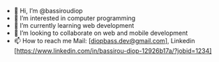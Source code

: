 - 👋 Hi, I’m @bassiroudiop
- 👀 I’m interested in computer programming
- 🌱 I’m currently learning web development
- 💞️ I’m looking to collaborate on web and mobile development
- 📫 How to reach me Mail: [diopbass.dev@gmail.com], Linkedin [https://www.linkedin.com/in/bassirou-diop-12926b17a/?jobid=1234]

<!---
bassiroudiop/bassiroudiop is a ✨ special ✨ repository because its `README.md` (this file) appears on your GitHub profile.
You can click the Preview link to take a look at your changes.
--->
